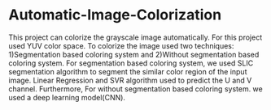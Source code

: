 # Automatic-Image-Colorization
This project can colorize the grayscale image automatically. For this project used YUV color space. To colorize the image used two techniques: 1)Segmentation based coloring system and 2)Without segmentation based coloring system. For segmentation based coloring system, we used SLIC segmentation algorithm to segment the similar color region of the input image. Linear Regression and SVR algorithm used to predict the U and V channel. Furthermore, For without segmentation based coloring system. we used  a deep learning model(CNN).
